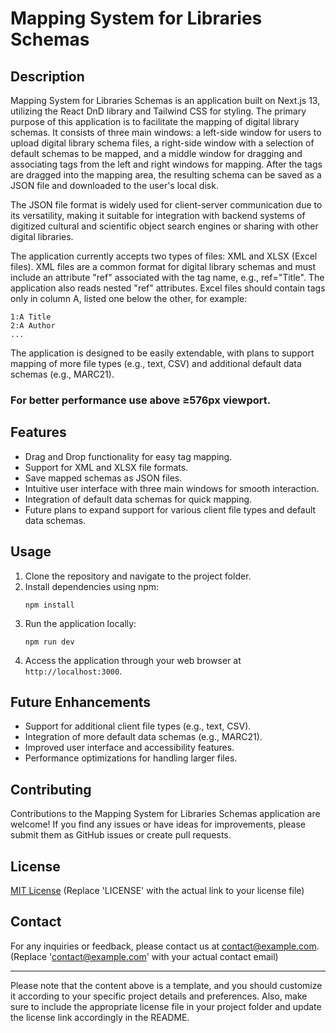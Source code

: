 # Mapping System for Libraries Schemas


## Description

Mapping System for Libraries Schemas is an application built on Next.js 13, utilizing the React DnD library and Tailwind CSS for styling. The primary purpose of this application is to facilitate the mapping of digital library schemas. It consists of three main windows: a left-side window for users to upload digital library schema files, a right-side window with a selection of default schemas to be mapped, and a middle window for dragging and associating tags from the left and right windows for mapping. After the tags are dragged into the mapping area, the resulting schema can be saved as a JSON file and downloaded to the user's local disk.

The JSON file format is widely used for client-server communication due to its versatility, making it suitable for integration with backend systems of digitized cultural and scientific object search engines or sharing with other digital libraries.

The application currently accepts two types of files: XML and XLSX (Excel files). XML files are a common format for digital library schemas and must include an attribute "ref" associated with the tag name, e.g., ref="Title". The application also reads nested "ref" attributes. Excel files should contain tags only in column A, listed one below the other, for example:
```
1:A Title
2:A Author
...
```

The application is designed to be easily extendable, with plans to support mapping of more file types (e.g., text, CSV) and additional default data schemas (e.g., MARC21).

### For better performance use above ≥576px viewport.

## Features

- Drag and Drop functionality for easy tag mapping.
- Support for XML and XLSX file formats.
- Save mapped schemas as JSON files.
- Intuitive user interface with three main windows for smooth interaction.
- Integration of default data schemas for quick mapping.
- Future plans to expand support for various client file types and default data schemas.

## Usage

1. Clone the repository and navigate to the project folder.
2. Install dependencies using npm:
   ```
   npm install
   ```
3. Run the application locally:
   ```
   npm run dev
   ```
4. Access the application through your web browser at `http://localhost:3000`.

## Future Enhancements

- Support for additional client file types (e.g., text, CSV).
- Integration of more default data schemas (e.g., MARC21).
- Improved user interface and accessibility features.
- Performance optimizations for handling larger files.

## Contributing

Contributions to the Mapping System for Libraries Schemas application are welcome! If you find any issues or have ideas for improvements, please submit them as GitHub issues or create pull requests.

## License

[MIT License](LICENSE) (Replace 'LICENSE' with the actual link to your license file)

## Contact

For any inquiries or feedback, please contact us at contact@example.com. (Replace 'contact@example.com' with your actual contact email)

---

Please note that the content above is a template, and you should customize it according to your specific project details and preferences. Also, make sure to include the appropriate license file in your project folder and update the license link accordingly in the README.
